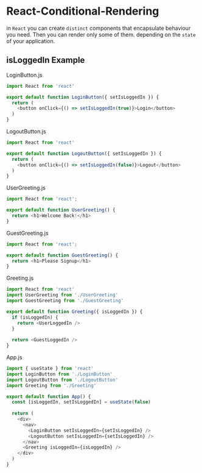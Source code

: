 # React-Conditional-Rendering

in `React` you can create `distinct` components that encapsulate behaviour you need. Then you can render only some of them. depending on the `state` of your application.

## isLoggedIn Example

LoginButton.js
```js
import React from 'react'

export default function LoginButton({ setIsLoggedIn }) {
  return (
    <button onClick={() => setIsLoggedIn(true)}>Login</button>
  )
}
```

LogoutButton.js
```js
import React from 'react'

export default function LogoutButton({ setIsLoggedIn }) {
  return (
    <button onClick={() => setIsLoggedIn(false)}>Logout</button>
  )
}
```

UserGreeting.js
```js
import React from 'react';

export default function UserGreeting() {
  return <h1>Welcome Back!</h1>
}
```

GuestGreeting.js
```js
import React from 'react';

export default function GuestGreeting() {
  return <h1>Please Signup</h1>
}
```

Greeting.js
```js
import React from 'react'
import UserGreeting from './UserGreeting'
import GuestGreeting from './GuestGreeting'

export default function Greeting({ isLoggedIn }) {
  if (isLoggedIn) {
    return <UserLoggedIn />
  } 
  
  return <GuestLoggedIn />
}
```

App.js
```js
import { useState } from 'react'
import LoginButton from './LoginButton'
import LogoutButton from './LogoutButton'
import Greeting from './Greeting'

export default function App() {
  const [isLoggedIn, setIsLoggedIn] = useState(false)
  
  return (
    <div>
      <nav>
        <LoginButton setIsLoggedIn={setIsLoggedIn} />
        <LogoutButton setIsLoggedIn={setIsLoggedIn} />
      </nav>
      <Greeting isLoggedIn={isLoggedIn} />
    </div>
  )
}
```
